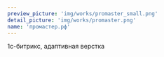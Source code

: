 ```yaml
---
preview_picture: 'img/works/promaster_small.png'
detail_picture: 'img/works/promaster.png'
name: 'промастер.рф'
---
```

1с-битрикс, адаптивная верстка 
